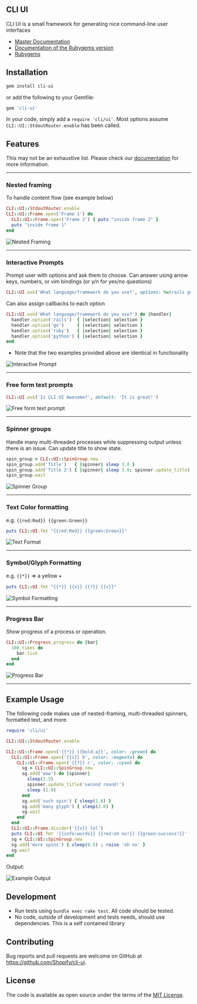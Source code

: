 CLI UI
---

CLI UI is a small framework for generating nice command-line user interfaces

- [Master Documentation](http://www.rubydoc.info/github/Shopify/cli-ui/master/CLI/UI)
- [Documentation of the Rubygems version](http://www.rubydoc.info/gems/cli-ui/)
- [Rubygems](https://rubygems.org/gems/cli-ui)

## Installation

```bash
gem install cli-ui
```

or add the following to your Gemfile:

```ruby
gem 'cli-ui'
```

In your code, simply add a `require 'cli/ui'`. Most options assume `CLI::UI::StdoutRouter.enable` has been called.

## Features

This may not be an exhaustive list. Please check our [documentation](http://www.rubydoc.info/github/Shopify/cli-ui/master/CLI/UI) for more information.

---

### Nested framing
To handle content flow (see example below)

```ruby
CLI::UI::StdoutRouter.enable
CLI::UI::Frame.open('Frame 1') do
  CLI::UI::Frame.open('Frame 2') { puts "inside frame 2" }
  puts "inside frame 1" 
end
```

![Nested Framing](https://user-images.githubusercontent.com/3074765/33799861-cb5dcb5c-dd01-11e7-977e-6fad38cee08c.png)

---

### Interactive Prompts
Prompt user with options and ask them to choose. Can answer using arrow keys, numbers, or vim bindings (or y/n for yes/no questions)

```ruby
CLI::UI.ask('What language/framework do you use?', options: %w(rails go ruby python))
```

Can also assign callbacks to each option

```ruby
CLI::UI.ask('What language/framework do you use?') do |handler|
  handler.option('rails')  { |selection| selection }
  handler.option('go')     { |selection| selection }
  handler.option('ruby')   { |selection| selection }
  handler.option('python') { |selection| selection }
end
```

* Note that the two examples provided above are identical in functionality

![Interactive Prompt](https://user-images.githubusercontent.com/3074765/33797984-0ebb5e64-dcdf-11e7-9e7e-7204f279cece.gif)

---

### Free form text prompts

```ruby
CLI::UI.ask('Is CLI UI Awesome?', default: 'It is great!')
```

  ![Free form text prompt](https://user-images.githubusercontent.com/3074765/33799822-47f23302-dd01-11e7-82f3-9072a5a5f611.png)

---

### Spinner groups
Handle many multi-threaded processes while suppressing output unless there is an issue. Can update title to show state.

```ruby
spin_group = CLI::UI::SpinGroup.new
spin_group.add('Title')   { |spinner| sleep 3.0 }
spin_group.add('Title 2') { |spinner| sleep 3.0; spinner.update_title('New Title'); sleep 3.0 }
spin_group.wait
```

![Spinner Group](https://user-images.githubusercontent.com/3074765/33798295-d94fd822-dce3-11e7-819b-43e5502d490e.gif)

---

### Text Color formatting
e.g. `{{red:Red}} {{green:Green}}`

```ruby
puts CLI::UI.fmt "{{red:Red}} {{green:Green}}"
```

![Text Format](https://user-images.githubusercontent.com/3074765/33799827-6d0721a2-dd01-11e7-9ab5-c3d455264afe.png)

---

### Symbol/Glyph Formatting
e.g. `{{*}}` => a yellow ⭑

```ruby
puts CLI::UI.fmt "{{*}} {{x}} {{?}} {{v}}"
```

![Symbol Formatting](https://user-images.githubusercontent.com/3074765/33799847-9ec03fd0-dd01-11e7-93f7-5f5cc540e61e.png)

---

### Progress Bar

Show progress of a process or operation.

```ruby
CLI::UI::Progress.progress do |bar|
  100.times do
    bar.tick
  end
end
```

![Progress Bar](https://user-images.githubusercontent.com/3074765/33799794-cc4c940e-dd00-11e7-9bdc-90f77ec9167c.gif)

---

## Example Usage

The following code makes use of nested-framing, multi-threaded spinners, formatted text, and more.

```ruby
require 'cli/ui'

CLI::UI::StdoutRouter.enable

CLI::UI::Frame.open('{{*}} {{bold:a}}', color: :green) do
  CLI::UI::Frame.open('{{i}} b', color: :magenta) do
    CLI::UI::Frame.open('{{?}} c', color: :cyan) do
      sg = CLI::UI::SpinGroup.new
      sg.add('wow') do |spinner|
        sleep(2.5)
        spinner.update_title('second round!')
        sleep (1.0)
      end
      sg.add('such spin') { sleep(1.6) }
      sg.add('many glyph') { sleep(2.0) }
      sg.wait
    end
  end
  CLI::UI::Frame.divider('{{v}} lol')
  puts CLI::UI.fmt '{{info:words}} {{red:oh no!}} {{green:success!}}'
  sg = CLI::UI::SpinGroup.new
  sg.add('more spins') { sleep(0.5) ; raise 'oh no' }
  sg.wait
end
```

Output:

![Example Output](https://user-images.githubusercontent.com/3074765/33797758-7a54c7cc-dcdb-11e7-918e-a47c9689f068.gif)

## Development

- Run tests using `bundle exec rake test`. All code should be tested.
- No code, outside of development and tests needs, should use dependencies. This is a self contained library

## Contributing

Bug reports and pull requests are welcome on GitHub at https://github.com/Shopify/cli-ui.

## License

The code is available as open source under the terms of the [MIT License](http://opensource.org/licenses/MIT).
